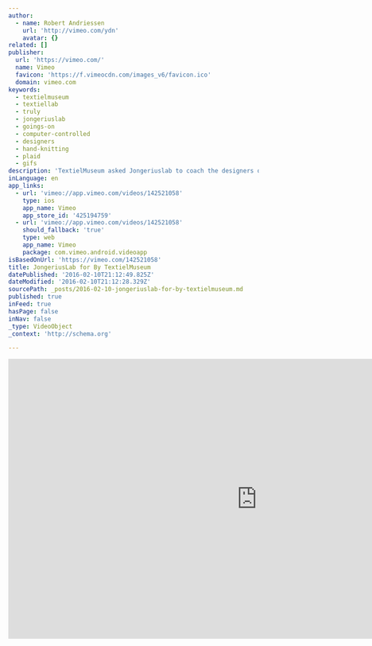 ```yaml
---
author:
  - name: Robert Andriessen
    url: 'http://vimeo.com/ydn'
    avatar: {}
related: []
publisher:
  url: 'https://vimeo.com/'
  name: Vimeo
  favicon: 'https://f.vimeocdn.com/images_v6/favicon.ico'
  domain: vimeo.com
keywords:
  - textielmuseum
  - textiellab
  - truly
  - jongeriuslab
  - goings-on
  - computer-controlled
  - designers
  - hand-knitting
  - plaid
  - gifs
description: 'TextielMuseum asked Jongeriuslab to coach the designers of Studio Truly Truly and together develop new domestic products for by TextielMuseum. In this way, as an educational institution, we underline the importance of knowledge transfer to a new generation of design talent. One of the products resulting from the collaboration is this abstract, graphic plaid.'
inLanguage: en
app_links:
  - url: 'vimeo://app.vimeo.com/videos/142521058'
    type: ios
    app_name: Vimeo
    app_store_id: '425194759'
  - url: 'vimeo://app.vimeo.com/videos/142521058'
    should_fallback: 'true'
    type: web
    app_name: Vimeo
    package: com.vimeo.android.videoapp
isBasedOnUrl: 'https://vimeo.com/142521058'
title: JongeriusLab for By TextielMuseum
datePublished: '2016-02-10T21:12:49.825Z'
dateModified: '2016-02-10T21:12:28.329Z'
sourcePath: _posts/2016-02-10-jongeriuslab-for-by-textielmuseum.md
published: true
inFeed: true
hasPage: false
inNav: false
_type: VideoObject
_context: 'http://schema.org'

---
```

<iframe src="https://cdn.embedly.com/widgets/media.html?src=https%3A%2F%2Fplayer.vimeo.com%2Fvideo%2F142521058&amp;url=https%3A%2F%2Fvimeo.com%2F142521058&amp;image=http%3A%2F%2Fi.vimeocdn.com%2Fvideo%2F540003538_1280.jpg&amp;key=b7d04c9b404c499eba89ee7072e1c4f7&amp;type=text%2Fhtml&amp;schema=vimeo" width="1000" height="563" scrolling="no" frameborder="0" allowfullscreen="allowfullscreen" style=""></iframe>